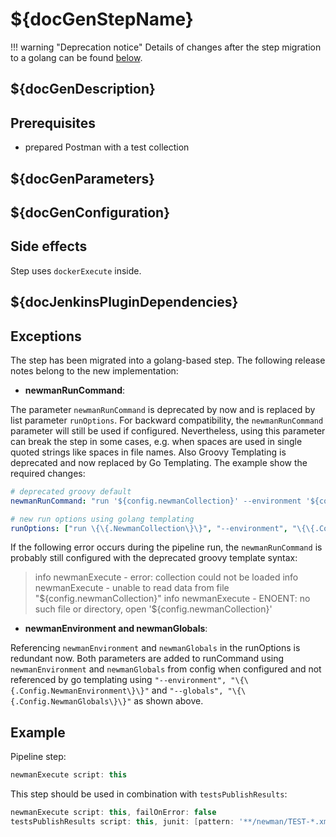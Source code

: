 # ${docGenStepName}

!!! warning "Deprecation notice"
    Details of changes after the step migration to a golang can be found [below](#exceptions).

## ${docGenDescription}

## Prerequisites

* prepared Postman with a test collection

## ${docGenParameters}

## ${docGenConfiguration}

## Side effects

Step uses `dockerExecute` inside.

## ${docJenkinsPluginDependencies}

## Exceptions

The step has been migrated into a golang-based step. The following release notes belong to the new implementation:

- **newmanRunCommand**:

The parameter `newmanRunCommand` is deprecated by now and is replaced by list parameter `runOptions`. For backward compatibility, the `newmanRunCommand` parameter will still be used if configured. Nevertheless, using this parameter can break the step in some cases, e.g. when spaces are used in single quoted strings like spaces in file names. Also Groovy Templating is deprecated and now replaced by Go Templating. The example show the required changes:

```yaml
# deprecated groovy default
newmanRunCommand: "run '${config.newmanCollection}' --environment '${config.newmanEnvironment}' --globals '${config.newmanGlobals}' --reporters junit,html --reporter-junit-export 'target/newman/TEST-${collectionDisplayName}.xml' --reporter-html-export 'target/newman/TEST-${collectionDisplayName}.html'"
```

```yaml
# new run options using golang templating
runOptions: ["run \{\{.NewmanCollection\}\}", "--environment", "\{\{.Config.NewmanEnvironment\}\}", "--globals", "\{\{.Config.NewmanGlobals\}\}", "--reporters", "junit,html", "--reporter-junit-export", "target/newman/TEST-\{\{.CollectionDisplayName\}\}.xml", "--reporter-html-export", "target/newman/TEST-\{\{.CollectionDisplayName\}\}.html"]
```

If the following error occurs during the pipeline run, the `newmanRunCommand` is probably still configured with the deprecated groovy template syntax:
> info  newmanExecute - error: collection could not be loaded
> info  newmanExecute -   unable to read data from file "${config.newmanCollection}"
> info  newmanExecute -   ENOENT: no such file or directory, open '${config.newmanCollection}'

- **newmanEnvironment and newmanGlobals**:

Referencing `newmanEnvironment` and `newmanGlobals` in the runOptions is redundant now. Both parameters are added to runCommand using `newmanEnvironment` and `newmanGlobals` from config  when configured and not referenced by go templating using `"--environment", "\{\{.Config.NewmanEnvironment\}\}"` and `"--globals", "\{\{.Config.NewmanGlobals\}\}"` as shown above.

## Example

Pipeline step:

```groovy
newmanExecute script: this
```

This step should be used in combination with `testsPublishResults`:

```groovy
newmanExecute script: this, failOnError: false
testsPublishResults script: this, junit: [pattern: '**/newman/TEST-*.xml']
```

